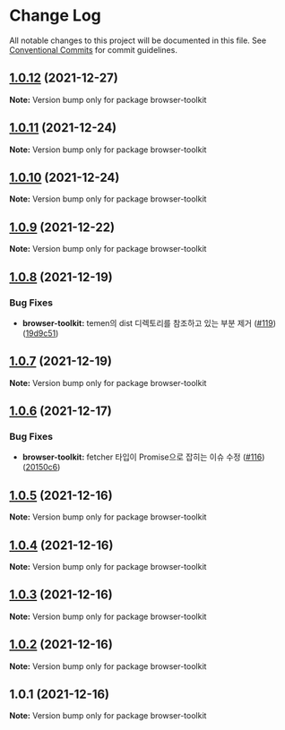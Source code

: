 # Change Log

All notable changes to this project will be documented in this file.
See [Conventional Commits](https://conventionalcommits.org) for commit guidelines.

## [1.0.12](https://github.com/Lubycon/lubycon-frontend-libraries/compare/browser-toolkit@1.0.11...browser-toolkit@1.0.12) (2021-12-27)

**Note:** Version bump only for package browser-toolkit





## [1.0.11](https://github.com/Lubycon/lubycon-frontend-libraries/compare/browser-toolkit@1.0.10...browser-toolkit@1.0.11) (2021-12-24)

**Note:** Version bump only for package browser-toolkit





## [1.0.10](https://github.com/Lubycon/lubycon-frontend-libraries/compare/browser-toolkit@1.0.9...browser-toolkit@1.0.10) (2021-12-24)

**Note:** Version bump only for package browser-toolkit





## [1.0.9](https://github.com/Lubycon/lubycon-frontend-libraries/compare/browser-toolkit@1.0.8...browser-toolkit@1.0.9) (2021-12-22)

**Note:** Version bump only for package browser-toolkit





## [1.0.8](https://github.com/Lubycon/lubycon-frontend-libraries/compare/browser-toolkit@1.0.7...browser-toolkit@1.0.8) (2021-12-19)


### Bug Fixes

* **browser-toolkit:** temen의 dist 디렉토리를 참조하고 있는 부분 제거 ([#119](https://github.com/Lubycon/lubycon-frontend-libraries/issues/119)) ([19d9c51](https://github.com/Lubycon/lubycon-frontend-libraries/commit/19d9c51c5cfbae29d23b8b43059f34ff6935968c))





## [1.0.7](https://github.com/Lubycon/lubycon-frontend-libraries/compare/browser-toolkit@1.0.6...browser-toolkit@1.0.7) (2021-12-19)

**Note:** Version bump only for package browser-toolkit





## [1.0.6](https://github.com/Lubycon/lubycon-frontend-libraries/compare/browser-toolkit@1.0.5...browser-toolkit@1.0.6) (2021-12-17)


### Bug Fixes

* **browser-toolkit:** fetcher 타입이 Promise<unknown>으로 잡히는 이슈 수정 ([#116](https://github.com/Lubycon/lubycon-frontend-libraries/issues/116)) ([20150c6](https://github.com/Lubycon/lubycon-frontend-libraries/commit/20150c6f8e6f12c62e89b095472e3377fd7341b3))





## [1.0.5](https://github.com/Lubycon/lubycon-frontend-libraries/compare/browser-toolkit@1.0.4...browser-toolkit@1.0.5) (2021-12-16)

**Note:** Version bump only for package browser-toolkit





## [1.0.4](https://github.com/Lubycon/lubycon-frontend-libraries/compare/browser-toolkit@1.0.3...browser-toolkit@1.0.4) (2021-12-16)

**Note:** Version bump only for package browser-toolkit





## [1.0.3](https://github.com/Lubycon/lubycon-frontend-libraries/compare/browser-toolkit@1.0.2...browser-toolkit@1.0.3) (2021-12-16)

**Note:** Version bump only for package browser-toolkit





## [1.0.2](https://github.com/Lubycon/lubycon-frontend-libraries/compare/browser-toolkit@1.0.1...browser-toolkit@1.0.2) (2021-12-16)

**Note:** Version bump only for package browser-toolkit





## 1.0.1 (2021-12-16)

**Note:** Version bump only for package browser-toolkit
